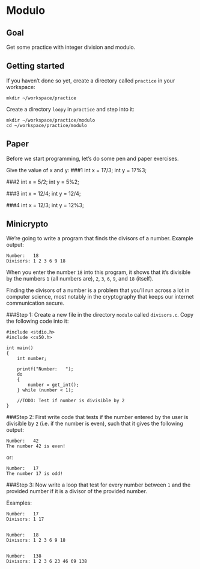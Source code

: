 # Modulo

## Goal

Get some practice with integer division and modulo.

## Getting started

If you haven’t done so yet, create a directory called `practice` in your workspace:


    mkdir ~/workspace/practice

Create a directory `loopy` in `practice` and step into it:


    mkdir ~/workspace/practice/modulo
    cd ~/workspace/practice/modulo
## Paper

Before we start programming, let’s do some pen and paper exercises. 

Give the value of x and y:
###1
int x = 17/3;
int y = 17%3;

###2
int x = 5/2;
int y = 5%2;

###3
int x = 12/4;
int y = 12/4;

###4
int x = 12/3;
int y = 12%3;


## Minicrypto

We’re going to write a program that finds the divisors of a number. Example output:


    Number:   18
    Divisors: 1 2 3 6 9 18 

When you enter the number `18` into this program, it shows that it’s divisible by the numbers `1` (all numbers are), `2`, `3`, `6`, `9`, and `18` (itself).

Finding the divisors of a number is a problem that you’ll run across a lot in computer science, most notably in the cryptography that keeps our internet communication secure.  

###Step 1:
Create a new file in the directory `modulo` called `divisors.c`. Copy the following code into it:


    #include <stdio.h>
    #include <cs50.h>
    
    int main()
    {
        int number;
    
        printf("Number:   ");
        do
        {
            number = get_int();
        } while (number < 1);
    
        //TODO: Test if number is divisible by 2
    }

###Step 2:
First write code that tests if the number entered by the user is divisible by `2` (i.e. if the number is even), such that it gives the following output:


    Number:   42
    The number 42 is even!

or:


    Number:   17
    The number 17 is odd!

###Step 3:
Now write a loop that test for every number between `1` and the provided number if it is a divisor of the provided number.

Examples:


    Number:   17
    Divisors: 1 17


    Number:   18
    Divisors: 1 2 3 6 9 18 


    Number:   138
    Divisors: 1 2 3 6 23 46 69 138 

